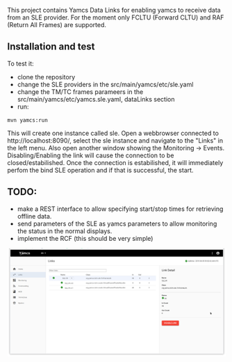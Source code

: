 This project contains Yamcs Data Links for enabling yamcs to receive data from an SLE provider.
For the moment only FCLTU (Forward CLTU) and RAF (Return All Frames) are supported.

## Installation and test

To test it:
- clone the repository
- change the SLE providers in the src/main/yamcs/etc/sle.yaml 
- change the TM/TC frames parameers in the src/main/yamcs/etc/yamcs.sle.yaml, dataLinks section
- run:

```
mvn yamcs:run
```

This will create one instance called sle. Open a webbrowser connected to http://localhost:8090/, select the sle instance and navigate to the "Links" in the left menu. Also open another window showing the Monitoring -> Events. Disabling/Enabling the link will cause the connection to be closed/estabilished. Once the connection is estabilished, it will immediately perfom the bind SLE operation and if that is successful, the start.



## TODO:
- make a REST interface to allow specifying start/stop times for retrieving offline data.
- send parameters of the SLE as yamcs parameters to allow monitoring the status in the normal displays.
- implement the RCF (this should be very simple)


![](yamcs-connected-to-sle.png?raw=true)
